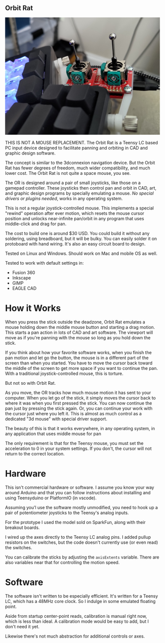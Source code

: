 Orbit Rat
---------
![Orbit Rat prototype](sticks.jpeg)

THIS IS NOT A MOUSE REPLACEMENT. The Orbit Rat is a Teensy LC based PC input device designed
to facilitate panning and orbiting in CAD and graphic design software.

The concept is similar to the 3dconnexion navigation device. But the Orbit Rat has fewer 
degrees of freedom, much wider compatibility, and much lower cost. The Orbit Rat is not 
quite a space mouse, you see.

The OR is designed around a pair of small joysticks, like those on a gamepad controller. These 
joysticks then control pan and orbit in CAD, art, and graphic design programs by specially
emulating a mouse. _No special drivers or plugins needed_, works in any operating system.

This is not a regular joystick-controlled mouse. This implements a special "rewind" operation
after ever motion, which resets the mouse cursor position and unlocks near-infinite pan/orbit 
in any program that uses middle-click and drag for pan.

The cost to build one is around $30 USD. You could build it without any soldering, using
breadboard, but it will be bulky. You can easily solder it on protoboard with hand wiring.
It's also an easy circuit board to design.

Tested on Linux and Windows. Should work on Mac and mobile OS as well.

Tested to work with default settings in:

* Fusion 360
* Inkscape
* GIMP
* EAGLE CAD


# How it Works

When you press the stick outside the deadzone, Orbit Rat emulates a mouse holding down the middle
mouse button and starting a drag motion. This starts a pan action in lots of CAD and art software. 
The viewport will move as if you're panning with the mouse so long as you hold down the stick.

If you think about how your favorite software works, when you finish the pan motion and let go the button,
the mouse is in a different part of the screen than when you started. You have to 
move the cursor back toward the middle of the screen to get more space if you want to continue the pan. 
With a traditional joystick-controlled mouse, this is torture.

But not so with Orbit Rat.

As you move, the OR tracks how much mouse motion it has sent to your computer. When you let
go of the stick, it simply moves the cursor back to where it was when you first pressed the stick. 
You can now continue the pan just by pressing the stick again. Or, you can continue your work 
with the cursor just where you left it. This is almost as much control as a dedicated "3d mouse" 
with special driver support.

The beauty of this is that it works everywhere, in any operating system, in any application
that uses middle mouse for pan

The only requirement is that for the Teensy mouse, you must set the acceleration to 0 in your
 system settings. If you don't, the cursor will not return to the correct location.


# Hardware

This isn't commercial hardware or software. I assume you know your way around Arduino
and that you can follow instructions about installing and using Teensyduino
or PlatformIO (in vscode).

Assuming you'l use the software mostly unmodified, you need to hook up a pair of
potentiometer joysticks to the Teensy's analog inputs. 

For the prototype I used the model sold on SparkFun, along with their breakout boards. 

I wired up the axes directly to the Teensy LC analog pins. I added pullup resistors on the switches, 
but the code doesn't currently use (or even read) the switches.

You can calibrate the sticks by adjusting the `axisExtents` variable. There are also 
variables near that for controlling the motion speed.


# Software

The software isn't written to be especially efficient. It's written for a Teensy LC,
which has a 48MHz core clock. So I indulge in some emulated floating point.

Aside from startup center-point reads, calibration is manual right now, which is less than ideal. 
A calibration mode would be easy to add, but I don't need it yet.

Likewise there's not much abstraction for additional controls or axes.